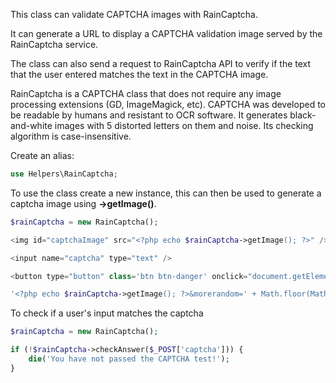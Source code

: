 This class can validate CAPTCHA images with RainCaptcha.

It can generate a URL to display a CAPTCHA validation image served by the RainCaptcha service.

The class can also send a request to RainCaptcha API to verify if the text that the user entered matches the text in the CAPTCHA image.

RainCaptcha is a CAPTCHA class that does not require any image processing extensions (GD, ImageMagick, etc). CAPTCHA was developed to be readable by humans and resistant to OCR software. It generates black-and-white images with 5 distorted letters on them and noise. Its checking algorithm is case-insensitive.

Create an alias:

```php
use Helpers\RainCaptcha;
```

To use the class create a new instance, this can then be used to generate a captcha image using **->getImage()**.

```php
$rainCaptcha = new RainCaptcha();

<img id="captchaImage" src="<?php echo $rainCaptcha->getImage(); ?>" />

<input name="captcha" type="text" />

<button type="button" class='btn btn-danger' onclick="document.getElementById('captchaImage').src = 

'<?php echo $rainCaptcha->getImage(); ?>&morerandom=' + Math.floor(Math.random() * 10000);"><span class="icon icon-refresh"></span></button>
```

To check if a user's input matches the captcha

```php
$rainCaptcha = new RainCaptcha();

if (!$rainCaptcha->checkAnswer($_POST['captcha'])) {
    die('You have not passed the CAPTCHA test!');
}
```